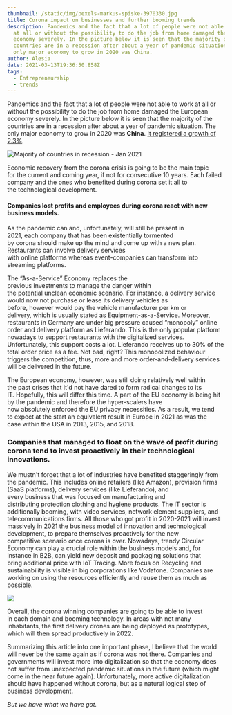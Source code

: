 ```yaml
---
thumbnail: /static/img/pexels-markus-spiske-3970330.jpg
title: Corona impact on businesses and further booming trends
description: Pandemics and the fact that a lot of people were not able to work
  at all or without the possibility to do the job from home damaged the European
  economy severely. In the picture below it is seen that the majority of the
  countries are in a recession after about a year of pandemic situation. The
  only major economy to grow in 2020 was China.
author: Alesia
date: 2021-03-13T19:36:50.858Z
tags:
  - Entrepreneurship
  - trends
---
```

Pandemics and the fact that a lot of people were not able to work at all or without the possibility to do the job from home damaged the European economy severely. In the picture below it is seen that the majority of the countries are in a recession after about a year of pandemic situation. The only major economy to grow in 2020 was **China**. [It registered a growth of 2.3%](https://www.bbc.com/news/business-55699971). 

![Majority of countries in recession - Jan 2021](https://ichef.bbci.co.uk/news/640/cpsprodpb/B7D5/production/_116616074_optimised-3-gdp_map_jan_2021_640-nc.png)

Economic recovery from the corona crisis is going to be the main topic for the current and coming year, if not for consecutive 10 years. Each failed company and the ones who benefited during corona set it all to the technological development.

#### **Companies lost profits** and employees during corona react with new business models.

As the pandemic can and, unfortunately, will still be present in 2021, each company that has been existentially tormented by corona should make up the mind and come up with a new plan. Restaurants can involve delivery services with online platforms whereas event-companies can transform into streaming platforms. 

The “As-a-Service” Economy replaces the previous investments to manage the danger within the potential unclean economic scenario. For instance, a delivery service would now not purchase or lease its delivery vehicles as before, however would pay the vehicle manufacturer per km or delivery, which is usually stated as Equipment-as-a-Service. Moreover, restaurants in Germany are under big pressure caused “monopoly” online order and delivery platform as Lieferando. This is the only popular platform nowadays to support restaurants with the digitalized services. Unfortunately, this support costs a lot. Lieferando receives up to 30% of the total order price as a fee. Not bad, right? This monopolized behaviour triggers the competition, thus, more and more order-and-delivery services will be delivered in the future.

The European economy, however, was still doing relatively well within the past crises that it'd not have dared to form radical changes to its IT. Hopefully, this will differ this time. A part of the EU economy is being hit by the pandemic and therefore the hyper-scalers have now absolutely enforced the EU privacy necessities. As a result, we tend to expect at the start an equivalent result in Europe in 2021 as was the case within the USA in 2013, 2015, and 2018.

### Companies that managed to float on the wave of profit during corona tend to invest proactively in their technological innovations.

We mustn't forget that a lot of industries have benefited staggeringly from the pandemic. This includes online retailers (like Amazon), provision firms (SaaS platforms), delivery services (like Lieferando), and every business that was focused on manufacturing and distributing protection clothing and hygiene products. The IT sector is additionally booming, with video services, network element suppliers, and telecommunications firms. All those who got profit in 2020-2021 will invest massively in 2021 the business model of innovation and technological development, to prepare themselves proactively for the new competitive scenario once corona is over. Nowadays, trendy Circular Economy can play a crucial role within the business models and, for instance in B2B, can yield new deposit and packaging solutions that bring additional price with IoT Tracing. More focus on Recycling and sustainability is visible in big corporations like Vodafone. Companies are working on using the resources efficiently and reuse them as much as possible.

![](https://live.staticflickr.com/7855/46441864245_8bf842cea3_b.jpg)

Overall, the corona winning companies are going to be able to invest in each domain and booming technology. In areas with not many inhabitants, the first delivery drones are being deployed as prototypes, which will then spread productively in 2022.

Summarizing this article into one important phase, I believe that the world will never be the same again as if corona was not there. Companies and governments will invest more into digitalization so that the economy does not suffer from unexpected pandemic situations in the future (which might come in the near future again). Unfortunately, more active digitalization should have happened without corona, but as a natural logical step of business development. 

*But we have what we have got.*